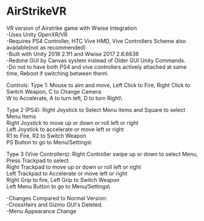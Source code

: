# AirStrikeVR

VR version of Airstrike game with Wwise Integration\
-Uses Unity OpenXR/VR \
-Requires PS4 Controller, HTC Vive HMD, Vive Controllers Scheme also available(not as recommended)\
-Built with Unity 2018 2.1f1 and Wwise 2017 2.6.6636\
-Redone GUI by Canvas system instead of Older GUI Unity Commands.\
-Do not to have both PS4 and vive controllers actively attached at same time, Reboot if switching between them\

Controls:
Type 1: Mouse to aim and move, Left Click to Fire, Right Click to Switch Weapon, C to Change Camera\
W to Accelerate, A to turn left, D to turn Right\

Type 2 (PS4): Right Joystick to Select Menu items and Square to select Menu Items\
Right Joystick to move up or down or roll left or right\
Left Joystick to accelerate or move left or right\
R1 to Fire, R2 to Switch Weapon\
PS Button to go to Menu/Settings\

Type 3 (Vive Controllers): Right Controller swipe up or down to select Menu, Press Trackpad to select\
Right Trackpad to move up or down or roll left or right\
Left Trackpad to Accelerate or move left or right\
Right Grip to fire, Left Grip to Switch Weapon\
Left Menu Button to go to Menu/Settings\

-Changes Compared to Normal Version: \
 -CrossHairs and Gizmo GUI's Deleted.\
 -Menu Appearance Change
